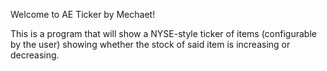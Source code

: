 Welcome to AE Ticker by Mechaet!

This is a program that will show a NYSE-style ticker of items (configurable by the user) showing whether the stock of said item is increasing or decreasing.